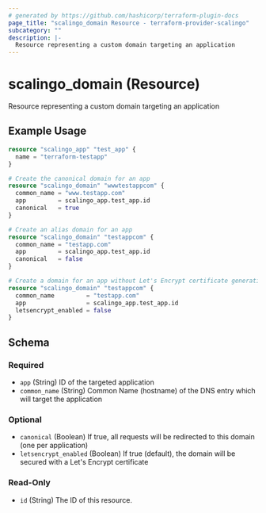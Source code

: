 ```yaml
---
# generated by https://github.com/hashicorp/terraform-plugin-docs
page_title: "scalingo_domain Resource - terraform-provider-scalingo"
subcategory: ""
description: |-
  Resource representing a custom domain targeting an application
---
```


# scalingo_domain (Resource)

Resource representing a custom domain targeting an application

## Example Usage

```terraform
resource "scalingo_app" "test_app" {
  name = "terraform-testapp"
}

# Create the canonical domain for an app
resource "scalingo_domain" "wwwtestappcom" {
  common_name = "www.testapp.com"
  app         = scalingo_app.test_app.id
  canonical   = true
}

# Create an alias domain for an app
resource "scalingo_domain" "testappcom" {
  common_name = "testapp.com"
  app         = scalingo_app.test_app.id
  canonical   = false
}

# Create a domain for an app without Let's Encrypt certificate generation
resource "scalingo_domain" "testappcom" {
  common_name         = "testapp.com"
  app                 = scalingo_app.test_app.id
  letsencrypt_enabled = false
}
```

<!-- schema generated by tfplugindocs -->
## Schema

### Required

- `app` (String) ID of the targeted application
- `common_name` (String) Common Name (hostname) of the DNS entry which will target the application

### Optional

- `canonical` (Boolean) If true, all requests will be redirected to this domain (one per application)
- `letsencrypt_enabled` (Boolean) If true (default), the domain will be secured with a Let's Encrypt certificate

### Read-Only

- `id` (String) The ID of this resource.
